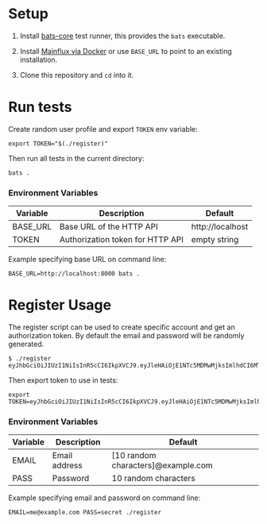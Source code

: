 # Setup

1. Install [bats-core](https://github.com/bats-core/bats-core#installation) test runner, this provides the `bats` executable.

2. Install [Mainflux via Docker](https://github.com/mainflux/mainflux#install) or use `BASE_URL` to point to an existing installation.

3. Clone this repository and `cd` into it.

# Run tests

Create random user profile and export `TOKEN` env variable:

```
export TOKEN="$(./register)"
```

Then run all tests in the current directory:

```
bats .
```


### Environment Variables

Variable  | Description | Default
------------- | ------------- | ------------ |
BASE_URL | Base URL of the HTTP API | http://localhost
TOKEN  | Authorization token for HTTP API | empty string

Example specifying base URL on command line:

```
BASE_URL=http://localhost:8000 bats .
```

# Register Usage

The register script can be used to create specific account and get an authorization token.  By default the email and password will be randomly generated.

```
$ ./register
eyJhbGciOiJIUzI1NiIsInR5cCI6IkpXVCJ9.eyJleHAiOjE1NTc5MDMwMjksImlhdCI6MTU1Nzg2NzAyOSwiaXNzIjoibWFpbmZsdXgiLCJzdWIiOiJtZUBleGFtcGxlLmNvbSJ9.McLnP2hf676POaLvu5UI1O6b_ZFOiGxDIgJaMwIXmm8
```

Then export token to use in tests:

```
export TOKEN=eyJhbGciOiJIUzI1NiIsInR5cCI6IkpXVCJ9.eyJleHAiOjE1NTc5MDMwMjksImlhdCI6MTU1Nzg2NzAyOSwiaXNzIjoibWFpbmZsdXgiLCJzdWIiOiJtZUBleGFtcGxlLmNvbSJ9.McLnP2hf676POaLvu5UI1O6b_ZFOiGxDIgJaMwIXmm8
```

### Environment Variables

Variable  | Description | Default
------------- | ------------- | ------------ |
EMAIL | Email address | [10 random characters]@example.com
PASS | Password | 10 random characters


Example specifying email and password on command line:

```
EMAIL=me@example.com PASS=secret ./register
```